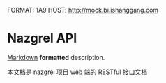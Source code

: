 FORMAT: 1A9
HOST: http://mock.bi.ishanggang.com

# Nazgrel API
[Markdown](http://daringfireball.net/projects/markdown/syntax) **formatted** description.

本文档是 nazgrel 项目 web 端的 RESTful 接口文档

<!-- include(shared/content.md) -->

<!-- include(shared/intro.md) -->
<!-- include(shared/guide.md) -->

<!-- include(api/web/ping.md) -->
<!-- include(api/web/auth.md) -->

<!-- include(api/web/constant_setting.md) -->
<!-- include(api/web/channel_region.md) -->
<!-- include(api/web/channel.md) -->
<!-- include(api/web/channel_user.md) -->
<!-- include(api/web/shopkeeper.md) -->

<!-- include(api/web/report/channel_shop_newer.md) -->
